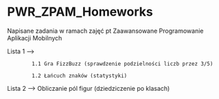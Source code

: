 # PWR_ZPAM_Homeworks

Napisane zadania w ramach zajęć pt Zaawansowane Programowanie Aplikacji Mobilnych



Lista 1 --> 

            1.1 Gra FizzBuzz (sprawdzenie podzielności liczb przez 3/5)

            1.2 Łańcuch znaków (statystyki)
           
Lista 2 --> Obliczanie pól figur (dziedziczenie po klasach)
